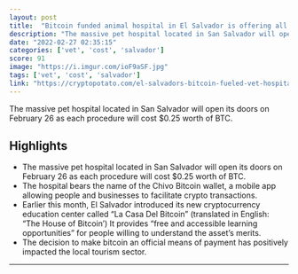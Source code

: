 ```yaml
---
layout: post
title:  "Bitcoin funded animal hospital in El Salvador is offering all pet services for just $0.25 if paid in BTC"
description: "The massive pet hospital located in San Salvador will open its doors on February 26 as each procedure will cost $0.25 worth of BTC."
date: "2022-02-27 02:35:15"
categories: ['vet', 'cost', 'salvador']
score: 91
image: "https://i.imgur.com/ioF9aSF.jpg"
tags: ['vet', 'cost', 'salvador']
link: "https://cryptopotato.com/el-salvadors-bitcoin-fueled-vet-hospital-opens-this-week/"
---
```


The massive pet hospital located in San Salvador will open its doors on February 26 as each procedure will cost $0.25 worth of BTC.

## Highlights

- The massive pet hospital located in San Salvador will open its doors on February 26 as each procedure will cost $0.25 worth of BTC.
- The hospital bears the name of the Chivo Bitcoin wallet, a mobile app allowing people and businesses to facilitate crypto transactions.
- Earlier this month, El Salvador introduced its new cryptocurrency education center called “La Casa Del Bitcoin” (translated in English: “The House of Bitcoin’) It provides “free and accessible learning opportunities” for people willing to understand the asset’s merits.
- The decision to make bitcoin an official means of payment has positively impacted the local tourism sector.

---
